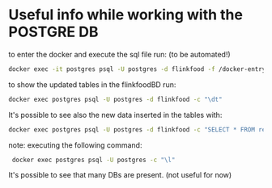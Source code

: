 # Useful info while working with the POSTGRE DB
to enter the docker and execute the sql file run: (to be automated!)
```bash
docker exec -it postgres psql -U postgres -d flinkfood -f /docker-entrypoint-initdb.d/restaurants.sql
```

to show the updated tables in the flinkfoodBD run:
```bash
docker exec postgres psql -U postgres -d flinkfood -c "\dt"
```

It's possible to see also the new data inserted in the tables with:
```bash
docker exec postgres psql -U postgres -d flinkfood -c "SELECT * FROM restaurants"
```

note: executing the following command:
```bash
 docker exec postgres psql -U postgres -c "\l"
```
It's possible to see that many DBs are present. (not useful for now)